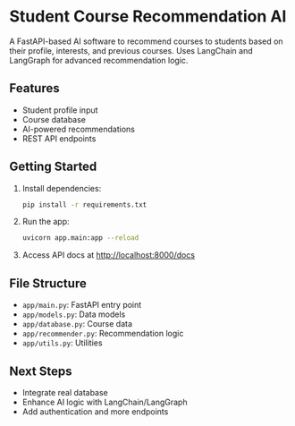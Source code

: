 # Student Course Recommendation AI

A FastAPI-based AI software to recommend courses to students based on their profile, interests, and previous courses. Uses LangChain and LangGraph for advanced recommendation logic.

## Features
- Student profile input
- Course database
- AI-powered recommendations
- REST API endpoints

## Getting Started
1. Install dependencies:
   ```bash
   pip install -r requirements.txt
   ```
2. Run the app:
   ```bash
   uvicorn app.main:app --reload
   ```
3. Access API docs at [http://localhost:8000/docs](http://localhost:8000/docs)

## File Structure
- `app/main.py`: FastAPI entry point
- `app/models.py`: Data models
- `app/database.py`: Course data
- `app/recommender.py`: Recommendation logic
- `app/utils.py`: Utilities

## Next Steps
- Integrate real database
- Enhance AI logic with LangChain/LangGraph
- Add authentication and more endpoints
